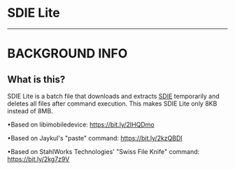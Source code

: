 # SDIE Lite

--------------------------------------------------------------------------------------------------------------------------------------------------------------------

# BACKGROUND INFO
## What is this? 

SDIE Lite is a batch file that downloads and extracts [SDIE](https://github.com/laithayoub71/SDIE) temporarily and deletes all files after command execution. 
This makes SDIE Lite only 8KB instead of 8MB.

•Based on libimobiledevice: https://bit.ly/2IHQDmo

•Based on Jaykul's "paste" command: https://bit.ly/2kzQBDI

•Based on StahlWorks Technologies' "Swiss File Knife" command: https://bit.ly/2kg7z9V
 
